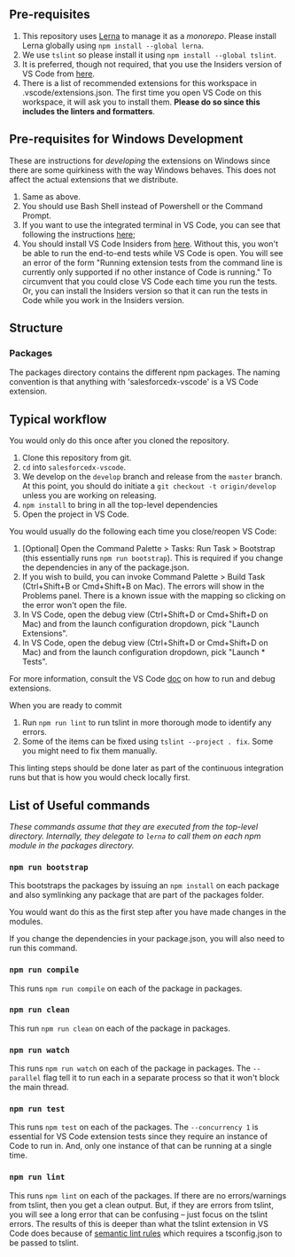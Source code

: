 ## Pre-requisites

1. This repository uses [Lerna](https://lernajs.io/) to manage it as a
   _monorepo_.  Please install Lerna globally using `npm install --global
   lerna`.
1. We use `tslint` so please install it using `npm install --global tslint`.
1. It is preferred, though not required, that you use the Insiders version of VS
   Code from [here](https://code.visualstudio.com/insiders).
1. There is a list of recommended extensions for this workspace in
   .vscode/extensions.json. The first time you open VS Code on this workspace,
   it will ask you to install them. **Please do so since this includes the
   linters and formatters**.

## Pre-requisites for Windows Development

These are instructions for _developing_ the extensions on Windows since there
are some quirkiness with the way Windows behaves. This does not affect the
actual extensions that we distribute.

1. Same as above.
1. You should use Bash Shell instead of Powershell or the Command Prompt.
1. If you want to use the integrated terminal in VS Code, you can see that
   following the instructions
   [here](https://code.visualstudio.com/docs/editor/integrated-terminal#_windows);
1. You should install VS Code Insiders from
   [here](https://code.visualstudio.com/insiders). Without this, you won't be
   able to run the end-to-end tests while VS Code is open. You will see an error
   of the form "Running extension tests from the command line is currently only
   supported if no other instance of Code is running." To circumvent that you
   could close VS Code each time you run the tests. Or, you can install the
   Insiders version so that it can run the tests in Code while you work in the
   Insiders version.

## Structure

### Packages

The packages directory contains the different npm packages. The naming
convention is that anything with 'salesforcedx-vscode' is a VS Code extension.

## Typical workflow

You would only do this once after you cloned the repository.

1. Clone this repository from git.
1. `cd` into `salesforcedx-vscode`.
1. We develop on the `develop` branch and release from the `master` branch. At
   this point, you should do initiate a `git checkout -t origin/develop` unless
   you are working on releasing.
1. `npm install` to bring in all the top-level dependencies
1. Open the project in VS Code.

You would usually do the following each time you close/reopen VS Code:

1. [Optional] Open the Command Palette > Tasks: Run Task > Bootstrap  (this
   essentially runs `npm run bootstrap`). This is required if you change the
   dependencies in any of the package.json.
1. If you wish to build, you can invoke Command Palette > Build Task
   (Ctrl+Shift+B or Cmd+Shift+B on Mac). The errors will show in the Problems
   panel. There is a known issue with the mapping so clicking on the error won't
   open the file.
1. In VS Code, open the debug view (Ctrl+Shift+D or Cmd+Shift+D on Mac) and from
   the launch configuration dropdown, pick "Launch Extensions".
1. In VS Code, open the debug view (Ctrl+Shift+D or Cmd+Shift+D on Mac) and from
   the launch configuration dropdown, pick "Launch * Tests".

For more information, consult the VS Code
[doc](https://code.visualstudio.com/docs/extensions/debugging-extensions) on how
to run and debug extensions.

When you are ready to commit

1. Run `npm run lint` to run tslint in more thorough mode to identify any
   errors.
1. Some of the items can be fixed using `tslint --project . fix`. Some you
   might need to fix them manually.

This linting steps should be done later as part of the continuous integration
runs but that is how you would check locally first.

## List of Useful commands

_These commands assume that they are executed from the top-level directory.
Internally, they delegate to `lerna` to call them on each npm module in the
packages directory._

### `npm run bootstrap`

This bootstraps the packages by issuing an `npm install` on each package and
also symlinking any package that are part of the packages folder.

You would want do this as the first step after you have made changes in the
modules.

If you change the dependencies in your package.json, you will also need to run
this command.

### `npm run compile`

This runs `npm run compile` on each of the package in packages.

### `npm run clean`

This run `npm run clean` on each of the package in packages.

### `npm run watch`

This runs `npm run watch` on each of the package in packages. The `--parallel`
flag tell it to run each in a separate process so that it won't block the main
thread.

### `npm run test`

This runs `npm test` on each of the packages. The `--concurrency 1` is essential
for VS Code extension tests since they require an instance of Code to run in.
And, only one instance of that can be running at a single time.

### `npm run lint`

This runs `npm lint` on each of the packages. If there are no errors/warnings
from tslint, then you get a clean output. But, if they are errors from tslint,
you will see a long error that can be confusing – just focus on the tslint
errors. The results of this is deeper than what the tslint extension in VS Code
does because of [semantic lint
rules](https://palantir.github.io/tslint/usage/type-checking/) which requires a
tsconfig.json to be passed to tslint.
